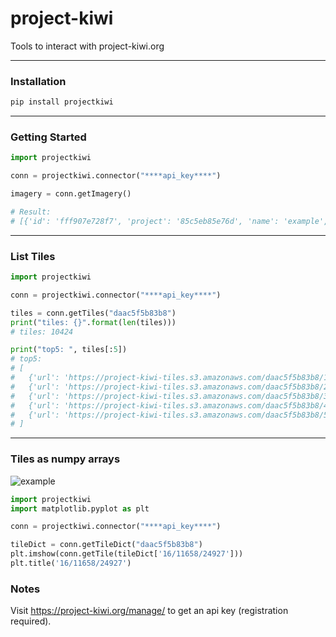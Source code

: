 # project-kiwi

Tools to interact with project-kiwi.org

---

### Installation
```Bash
pip install projectkiwi
```

--- 

### Getting Started
```Python
import projectkiwi

conn = projectkiwi.connector("****api_key****")

imagery = conn.getImagery()

# Result:
# [{'id': 'fff907e728f7', 'project': '85c5eb85e76d', 'name': 'example', 'url': 'https://project-kiwi-tiles.s3.amazonaws.com/fff907e728f7/{z}/{x}/{y}', 'ref': 'False', 'status': 'live', 'invert_y': 1}]
```

---

### List Tiles
```Python
import projectkiwi

conn = projectkiwi.connector("****api_key****")

tiles = conn.getTiles("daac5f5b83b8")
print("tiles: {}".format(len(tiles)))
# tiles: 10424

print("top5: ", tiles[:5])
# top5:  
# [
#   {'url': 'https://project-kiwi-tiles.s3.amazonaws.com/daac5f5b83b8/1/0/0', 'zxy': '1/0/0'}, 
#   {'url': 'https://project-kiwi-tiles.s3.amazonaws.com/daac5f5b83b8/2/0/1', 'zxy': '2/0/1'}, 
#   {'url': 'https://project-kiwi-tiles.s3.amazonaws.com/daac5f5b83b8/3/1/3', 'zxy': '3/1/3'}, 
#   {'url': 'https://project-kiwi-tiles.s3.amazonaws.com/daac5f5b83b8/4/2/6', 'zxy': '4/2/6'}, 
#   {'url': 'https://project-kiwi-tiles.s3.amazonaws.com/daac5f5b83b8/5/5/12', 'zxy': '5/5/12'}
# ]
```

---

### Tiles as numpy arrays

![example](figs/example.png)

```Python
import projectkiwi
import matplotlib.pyplot as plt

conn = projectkiwi.connector("****api_key****")

tileDict = conn.getTileDict("daac5f5b83b8")
plt.imshow(conn.getTile(tileDict['16/11658/24927']))
plt.title('16/11658/24927')
```


### Notes
Visit https://project-kiwi.org/manage/ to get an api key (registration required).